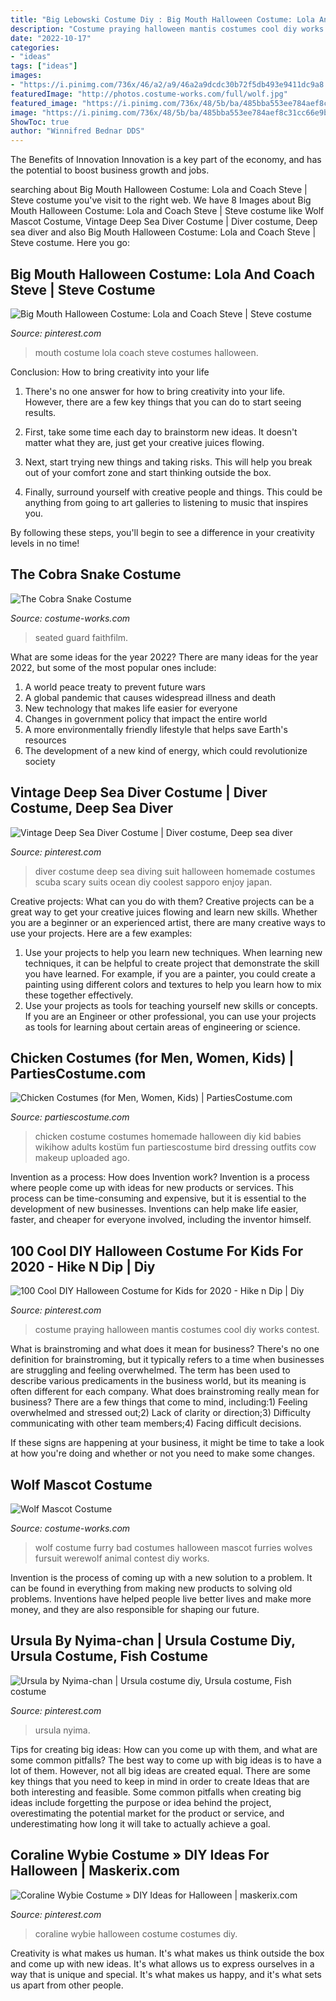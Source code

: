 ```yaml
---
title: "Big Lebowski Costume Diy : Big Mouth Halloween Costume: Lola And Coach Steve"
description: "Costume praying halloween mantis costumes cool diy works contest"
date: "2022-10-17"
categories:
- "ideas"
tags: ["ideas"]
images:
- "https://i.pinimg.com/736x/46/a2/a9/46a2a9dcdc30b72f5db493e9411dc9a8.jpg"
featuredImage: "http://photos.costume-works.com/full/wolf.jpg"
featured_image: "https://i.pinimg.com/736x/48/5b/ba/485bba553ee784aef8c31cc66e9b998e.jpg"
image: "https://i.pinimg.com/736x/48/5b/ba/485bba553ee784aef8c31cc66e9b998e.jpg"
ShowToc: true
author: "Winnifred Bednar DDS"
---
```



The Benefits of Innovation
Innovation is a key part of the economy, and has the potential to boost business growth and jobs.

	

		
searching about Big Mouth Halloween Costume: Lola and Coach Steve | Steve costume you've visit to the right web. We have 8 Images about Big Mouth Halloween Costume: Lola and Coach Steve | Steve costume like Wolf Mascot Costume, Vintage Deep Sea Diver Costume | Diver costume, Deep sea diver and also Big Mouth Halloween Costume: Lola and Coach Steve | Steve costume. Here you go:
		
    
## Big Mouth Halloween Costume: Lola And Coach Steve | Steve Costume

<img loading=lazy src="https://i.pinimg.com/736x/46/a2/a9/46a2a9dcdc30b72f5db493e9411dc9a8.jpg" onerror="this.onerror=null;this.src='https://tse2.mm.bing.net/th?id=OIP.deUDB7N1efJ1GTwK7s9MAQHaJ3&amp;pid=15.1';" alt="Big Mouth Halloween Costume: Lola and Coach Steve | Steve costume">

_Source: pinterest.com_

>mouth costume lola coach steve costumes halloween. 

	

Conclusion: How to bring creativity into your life
1. There's no one answer for how to bring creativity into your life. However, there are a few key things that you can do to start seeing results.
2. First, take some time each day to brainstorm new ideas. It doesn't matter what they are, just get your creative juices flowing.

3. Next, start trying new things and taking risks. This will help you break out of your comfort zone and start thinking outside the box.

4. Finally, surround yourself with creative people and things. This could be anything from going to art galleries to listening to music that inspires you.

By following these steps, you'll begin to see a difference in your creativity levels in no time!

    
## The Cobra Snake Costume

<img loading=lazy src="https://photos.costume-works.com/full/the_cobra_snake.jpg" onerror="this.onerror=null;this.src='https://tse4.mm.bing.net/th?id=OIP.uVqrOe2zNzkaxALZWCHUQgHaKW&amp;pid=15.1';" alt="The Cobra Snake Costume">

_Source: costume-works.com_

>seated guard faithfilm. 

	

What are some ideas for the year 2022?
There are many ideas for the year 2022, but some of the most popular ones include: 
1. A world peace treaty to prevent future wars 
2. A global pandemic that causes widespread illness and death 
3. New technology that makes life easier for everyone 
4. Changes in government policy that impact the entire world 
5. A more environmentally friendly lifestyle that helps save Earth's resources 
6. The development of a new kind of energy, which could revolutionize society 

    
## Vintage Deep Sea Diver Costume | Diver Costume, Deep Sea Diver

<img loading=lazy src="https://i.pinimg.com/736x/48/ea/1c/48ea1c0fd2e6dc9cf0e2a02996b91a06--deep-sea-diver-diving-suit.jpg" onerror="this.onerror=null;this.src='https://tse2.mm.bing.net/th?id=OIP.bMagfoTcpuHMdEyNFzAxEwHaJ7&amp;pid=15.1';" alt="Vintage Deep Sea Diver Costume | Diver costume, Deep sea diver">

_Source: pinterest.com_

>diver costume deep sea diving suit halloween homemade costumes scuba scary suits ocean diy coolest sapporo enjoy japan. 

	

Creative projects: What can you do with them?
Creative projects can be a great way to get your creative juices flowing and learn new skills. Whether you are a beginner or an experienced artist, there are many creative ways to use your projects. Here are a few examples: 
1. Use your projects to help you learn new techniques. When learning new techniques, it can be helpful to create project that demonstrate the skill you have learned. For example, if you are a painter, you could create a painting using different colors and textures to help you learn how to mix these together effectively. 
2. Use your projects as tools for teaching yourself new skills or concepts. If you are an Engineer or other professional, you can use your projects as tools for learning about certain areas of engineering or science.

    
## Chicken Costumes (for Men, Women, Kids) | PartiesCostume.com

<img loading=lazy src="http://www.partiescostume.com/wp-content/uploads/2016/02/Homemade-Chicken-Costume.jpg" onerror="this.onerror=null;this.src='https://tse3.mm.bing.net/th?id=OIP.1PM2v31xmvd4ThBPKlIyewHaME&amp;pid=15.1';" alt="Chicken Costumes (for Men, Women, Kids) | PartiesCostume.com">

_Source: partiescostume.com_

>chicken costume costumes homemade halloween diy kid babies wikihow adults kostüm fun partiescostume bird dressing outfits cow makeup uploaded ago. 

	

Invention as a process: How does Invention work?
Invention is a process where people come up with ideas for new products or services. This process can be time-consuming and expensive, but it is essential to the development of new businesses. Inventions can help make life easier, faster, and cheaper for everyone involved, including the inventor himself.

    
## 100 Cool DIY Halloween Costume For Kids For 2020 - Hike N Dip | Diy

<img loading=lazy src="https://i.pinimg.com/736x/ab/89/f4/ab89f40a99d4ae40f7da27fce8e20082.jpg" onerror="this.onerror=null;this.src='https://tse3.mm.bing.net/th?id=OIP.MrvbXBdlE7bgH4SREBRYiwHaK7&amp;pid=15.1';" alt="100 Cool DIY Halloween Costume for Kids for 2020 - Hike n Dip | Diy">

_Source: pinterest.com_

>costume praying halloween mantis costumes cool diy works contest. 

	

What is brainstroming and what does it mean for business?
There's no one definition for brainstroming, but it typically refers to a time when businesses are struggling and feeling overwhelmed. The term has been used to describe various predicaments in the business world, but its meaning is often different for each company. 
What does brainstroming really mean for business? There are a few things that come to mind, including:1) Feeling overwhelmed and stressed out;2) Lack of clarity or direction;3) Difficulty communicating with other team members;4) Facing difficult decisions. 

If these signs are happening at your business, it might be time to take a look at how you're doing and whether or not you need to make some changes.

    
## Wolf Mascot Costume

<img loading=lazy src="http://photos.costume-works.com/full/wolf.jpg" onerror="this.onerror=null;this.src='https://tse1.mm.bing.net/th?id=OIP.Dq9_1zkuFWoLaXOWWFW0hgHaKD&amp;pid=15.1';" alt="Wolf Mascot Costume">

_Source: costume-works.com_

>wolf costume furry bad costumes halloween mascot furries wolves fursuit werewolf animal contest diy works. 

	

Invention is the process of coming up with a new solution to a problem. It can be found in everything from making new products to solving old problems. Inventions have helped people live better lives and make more money, and they are also responsible for shaping our future.

    
## Ursula By Nyima-chan | Ursula Costume Diy, Ursula Costume, Fish Costume

<img loading=lazy src="https://i.pinimg.com/736x/48/5b/ba/485bba553ee784aef8c31cc66e9b998e.jpg" onerror="this.onerror=null;this.src='https://tse4.mm.bing.net/th?id=OIP.wG1vgNY1OvLoIxMT8JUzIQHaJ3&amp;pid=15.1';" alt="Ursula by Nyima-chan | Ursula costume diy, Ursula costume, Fish costume">

_Source: pinterest.com_

>ursula nyima. 

	

Tips for creating big ideas: How can you come up with them, and what are some common pitfalls?
The best way to come up with big ideas is to have a lot of them. However, not all big ideas are created equal. There are some key things that you need to keep in mind in order to create Ideas that are both interesting and feasible. Some common pitfalls when creating big ideas include forgetting the purpose or idea behind the project, overestimating the potential market for the product or service, and underestimating how long it will take to actually achieve a goal.

    
## Coraline Wybie Costume » DIY Ideas For Halloween | Maskerix.com

<img loading=lazy src="https://i.pinimg.com/736x/81/9b/93/819b93617d202a055d3a755479803e8e.jpg" onerror="this.onerror=null;this.src='https://tse3.mm.bing.net/th?id=OIP.6n-UA41EUHgnXwxDPyyYmwAAAA&amp;pid=15.1';" alt="Coraline Wybie Costume » DIY Ideas for Halloween | maskerix.com">

_Source: pinterest.com_

>coraline wybie halloween costume costumes diy. 

	

Creativity is what makes us human. It's what makes us think outside the box and come up with new ideas. It's what allows us to express ourselves in a way that is unique and special. It's what makes us happy, and it's what sets us apart from other people.

